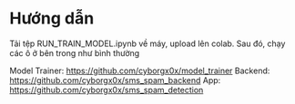 # Hướng dẫn

Tải tệp RUN_TRAIN_MODEL.ipynb về máy, upload lên colab.
Sau đó, chạy các ô ở bên trong như bình thường

Model Trainer:
https://github.com/cyborgx0x/model_trainer
Backend:
https://github.com/cyborgx0x/sms_spam_backend
App:
https://github.com/cyborgx0x/sms_spam_detection

